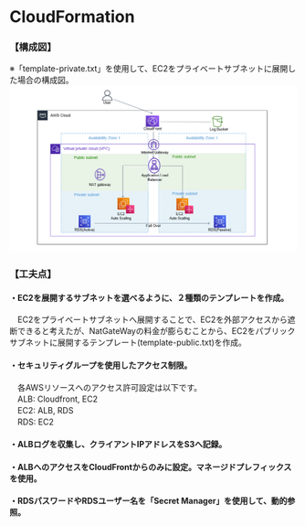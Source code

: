 # CloudFormation

### 【構成図】
※「template-private.txt」を使用して、EC2をプライベートサブネットに展開した場合の構成図。
![configuration.png](configuration.png)

### 【工夫点】
#### ・EC2を展開するサブネットを選べるように、２種類のテンプレートを作成。
　EC2をプライベートサブネットへ展開することで、EC2を外部アクセスから遮断できると考えたが、NatGateWayの料金が膨らむことから、EC2をパブリックサブネットに展開するテンプレート(template-public.txt)を作成。  
#### ・セキュリティグループを使用したアクセス制限。
　各AWSリソースへのアクセス許可設定は以下です。  
　ALB: Cloudfront, EC2  
　EC2: ALB, RDS  
　RDS: EC2  
#### ・ALBログを収集し、クライアントIPアドレスをS3へ記録。  
#### ・ALBへのアクセスをCloudFrontからのみに設定。マネージドプレフィックスを使用。  
#### ・RDSパスワードやRDSユーザー名を「Secret Manager」を使用して、動的参照。